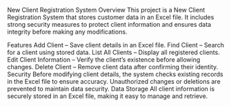 New Client Registration System
  Overview
This project is a New Client Registration System that stores customer data in an Excel file. It includes strong security measures to protect client information and ensures data integrity before making any modifications.

  Features
Add Client – Save client details in an Excel file.
Find Client – Search for a client using stored data.
List All Clients – Display all registered clients.
Edit Client Information – Verify the client’s existence before allowing changes.
Delete Client – Remove client data after confirming their identity.
  Security
Before modifying client details, the system checks existing records in the Excel file to ensure accuracy.
Unauthorized changes or deletions are prevented to maintain data security.
  Data Storage
All client information is securely stored in an Excel file, making it easy to manage and retrieve.
